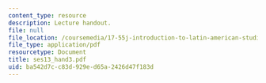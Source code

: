 ```yaml
---
content_type: resource
description: Lecture handout.
file: null
file_location: /coursemedia/17-55j-introduction-to-latin-american-studies-fall-2006/ba542d7cc83d929ed65a2426d47f183d_ses13_hand3.pdf
file_type: application/pdf
resourcetype: Document
title: ses13_hand3.pdf
uid: ba542d7c-c83d-929e-d65a-2426d47f183d
---
```


